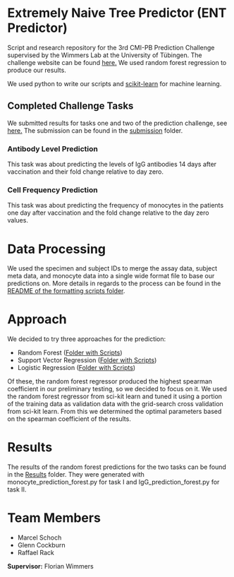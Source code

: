 # Extremely Naive Tree Predictor (ENT Predictor)
Script and research repository for the 3rd CMI-PB Prediction Challenge supervised by the Wimmers Lab at the University of Tübingen. The challenge website can be found [here.](https://www.cmi-pb.org/blog/prediction-challenge-overview/) We used random forest regression to produce our results.

We used python to write our scripts and [scikit-learn](https://scikit-learn.org/stable/) for machine learning.

## Completed Challenge Tasks
We submitted results for tasks one and two of the prediction challenge, see [here.](https://www.cmi-pb.org/blog/prediction-challenge-overview/#Prediction%20challenge%20tasks) The submission can be found in the [submission](06_Submission) folder.

### Antibody Level Prediction
This task was about predicting the levels of IgG antibodies 14 days after vaccination and their fold change relative to day zero.

### Cell Frequency Prediction
This task was about predicting the frequency of monocytes in the patients one day after vaccination and the fold change relative to the day zero values.

# Data Processing
We used the specimen and subject IDs to merge the assay data, subject meta data, and monocyte data into a single wide format file to base our predictions on. More details in regards to the process can be found in the [README of the formatting scripts folder](04_Scripts/Formatting_Scripts).

# Approach
We decided to try three approaches for the prediction: 
- Random Forest ([Folder with Scripts](04_Scripts/Random_Forest))
- Support Vector Regression ([Folder with Scripts](04_Scripts/Support_Vector_Regression))
- Logistic Regression ([Folder with Scripts](04_Scripts/Logistic_Regression))

Of these, the random forest regressor produced the highest spearman coefficient in our preliminary testing, so we decided to focus on it. We used the random forest regressor from sci-kit learn and tuned it using a portion of the training data as validation data with the grid-search cross validation from sci-kit learn. From this we determined the optimal parameters based on the spearman coefficient of the results.

# Results
The results of the random forest predictions for the two tasks can be found in the [Results](05_Results) folder. They were generated with monocyte_prediction_forest.py for task I and IgG_prediction_forest.py for task II.


# Team Members
- Marcel Schoch
- Glenn Cockburn
- Raffael Rack

**Supervisor:** Florian Wimmers
